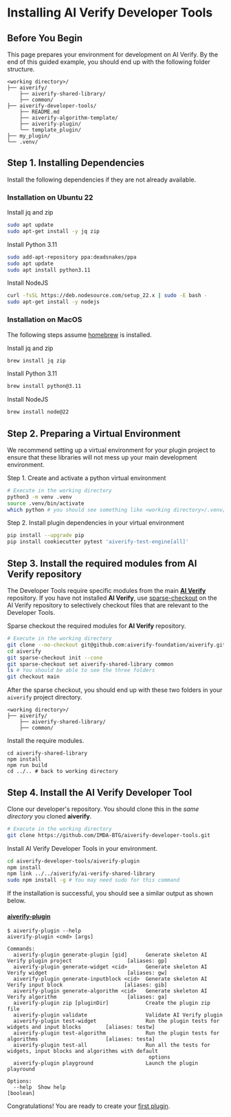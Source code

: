 # Installing AI Verify Developer Tools

## Before You Begin 

This page prepares your environment for development on AI Verify. By the end of this guided example, you should end up with the following folder structure.

```
<working directory>/
├── aiverify/
    ├── aiverify-shared-library/
    ├── common/
├── aiverify-developer-tools/
    ├── README.md
    ├── aiverify-algorithm-template/
    ├── aiverify-plugin/
    └── template_plugin/
├── my_plugin/
└── .venv/

```

## Step 1. Installing Dependencies

Install the following dependencies if they are not already available.

### Installation on Ubuntu 22

Install jq and zip

```sh
sudo apt update
sudo apt-get install -y jq zip
```

Install Python 3.11

```sh
sudo add-apt-repository ppa:deadsnakes/ppa
sudo apt update
sudo apt install python3.11
```

Install NodeJS

```sh
curl -fsSL https://deb.nodesource.com/setup_22.x | sudo -E bash -
sudo apt-get install -y nodejs
```

### Installation on MacOS

The following steps assume [homebrew](https://brew.sh/) is installed.

Install jq and zip

```sh
brew install jq zip
```

Install Python 3.11

```sh
brew install python@3.11
```

Install NodeJS
```sh
brew install node@22
```


## Step 2. Preparing a Virtual Environment

We recommend setting up a virtual environment for your plugin project to ensure that these libraries will not mess up your main development environment.

Step 1. Create and activate a python virtual environment
```bash
# Execute in the working directory
python3 -m venv .venv
source .venv/bin/activate
which python # you should see something like <working directory>/.venv/bin/python
```

Step 2. Install plugin dependencies in your virtual environment
```bash
pip install --upgrade pip
pip install cookiecutter pytest 'aiverify-test-engine[all]'
```

## Step 3. Install the required modules from **AI Verify** repository

The Developer Tools require specific modules from the main [**AI Verify**](https://github.com/aiverify-foundation/aiverify) repository. If you have not installed **AI Verify**, use [sparse-checkout](https://git-scm.com/docs/git-sparse-checkout) on the AI Verify repository to selectively checkout files that are relevant to the Developer Tools.

Sparse checkout the required modules for **AI Verify** repository.

```sh
# Execute in the working directory
git clone --no-checkout git@github.com:aiverify-foundation/aiverify.git
cd aiverify
git sparse-checkout init --cone
git sparse-checkout set aiverify-shared-library common
ls # You should be able to see the three folders
git checkout main 
```

After the sparse checkout, you should end up with these two folders in your `aiverify` project directory.

```
<working directory>/
├── aiverify/
    ├── aiverify-shared-library/
    ├── common/

```

Install the require modules.

```
cd aiverify-shared-library
npm install
npm run build
cd ../.. # back to working directory
```


## Step 4. Install the AI Verify Developer Tool

Clone our developer's repository. You should clone this in the *same directory* you cloned **aiverify**.

```sh
# Execute in the working directory
git clone https://github.com/IMDA-BTG/aiverify-developer-tools.git
```

Install AI Verify Developer Tools in your environment.

```sh
cd aiverify-developer-tools/aiverify-plugin
npm install
npm link ../../aiverify/ai-verify-shared-library
sudo npm install -g # You may need sudo for this command
```

If the installation is successful, you should see a similar output as shown below.
#### [aiverify-plugin](../plugins/Plugin_Tool.md)
```
$ aiverify-plugin --help
aiverify-plugin <cmd> [args]

Commands:
  aiverify-plugin generate-plugin [gid]      Generate skeleton AI Verify plugin project                  [aliases: gp]
  aiverify-plugin generate-widget <cid>      Generate skeleton AI Verify widget                          [aliases: gw]
  aiverify-plugin generate-inputblock <cid>  Generate skeleton AI Verify input block                    [aliases: gib]
  aiverify-plugin generate-algorithm <cid>   Generate skeleton AI Verify algorithm                       [aliases: ga]
  aiverify-plugin zip [pluginDir]            Create the plugin zip file
  aiverify-plugin validate                   Validate AI Verify plugin
  aiverify-plugin test-widget                Run the plugin tests for widgets and input blocks        [aliases: testw]
  aiverify-plugin test-algorithm             Run the plugin tests for algorithms                      [aliases: testa]
  aiverify-plugin test-all                   Run all the tests for widgets, input blocks and algorithms with default
                                              options
  aiverify-plugin playground                 Launch the plugin playround

Options:
  --help  Show help                                                                                           [boolean]
```

Congratulations! You are ready to create your [first plugin](../guided_example/introduction_to_plugins.md).